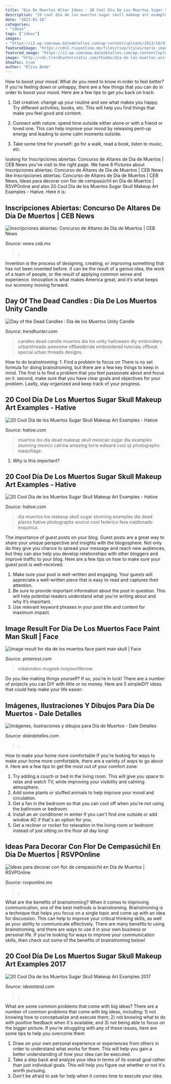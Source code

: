 ```yaml
---
title: "Dia De Muertos Altar Ideas - 20 Cool Día De Los Muertos Sugar Skull Makeup Art Examples"
description: "20 cool día de los muertos sugar skull makeup art examples"
date: "2023-01-18"
categories:
- "ideas"
tags: ["ideas"]
images:
- "https://i2.wp.com/www.daledetalles.com/wp-content/uploads/2013/10/diademuertostradicion1.jpg?resize=600%2C545"
featuredImage: "https://cdn2.rsvponline.mx/files/rsvp/styles/serie_image_logo/public/images/galleries/2019/7_foto_del_perfil_de_jonasgom.jpg"
featured_image: "https://i2.wp.com/www.daledetalles.com/wp-content/uploads/2013/10/diademuertostradicion1.jpg?resize=600%2C545"
image: "http://cdn.trendhunterstatic.com/thumbs/dia-de-los-muertos-unity-candle.jpeg"
ShowToc: true
author: "Elisa Bode"
---
```



How to boost your mood: What do you need to know in order to feel better?
If you're feeling down or unhappy, there are a few things that you can do in order to boost your mood. Here are a few tips to get you back on track: 
1. Get creative: change up your routine and see what makes you happy. Try different activities, books, etc. This will help you find things that make you feel good and content. 

2. Connect with nature: spend time outside either alone or with a friend or loved one. This can help improve your mood by releasing pent-up energy and leading to some calm moments outside. 

3. Take some time for yourself: go for a walk, read a book, listen to music, etc.

	

		
looking for Inscripciones abiertas: Concurso de Altares de Día de Muertos | CEB News you've visit to the right page. We have 8 Pictures about Inscripciones abiertas: Concurso de Altares de Día de Muertos | CEB News like Inscripciones abiertas: Concurso de Altares de Día de Muertos | CEB News, Ideas para decorar con flor de cempasúchil en Día de Muertos | RSVPOnline and also 20 Cool Día de los Muertos Sugar Skull Makeup Art Examples - Hative. Here it is:
		
    
## Inscripciones Abiertas: Concurso De Altares De Día De Muertos | CEB News

<img loading=lazy src="http://news.ceb.mx/wp-content/uploads/2017/10/Poster-Concurso-Altares-683x1024.jpg" onerror="this.onerror=null;this.src='https://tse1.mm.bing.net/th?id=OIP.KZR6di1z-C0j8CE0PqhSjwHaLG&amp;pid=15.1';" alt="Inscripciones abiertas: Concurso de Altares de Día de Muertos | CEB News">

_Source: news.ceb.mx_

>. 

	

Invention is the process of designing, creating, or improving something that has not been invented before. It can be the result of a genius idea, the work of a team of people, or the result of applying common sense and experience. Innovation is what makes America great, and it’s what keeps our economy moving forward.

    
## Day Of The Dead Candles : Dia De Los Muertos Unity Candle

<img loading=lazy src="http://cdn.trendhunterstatic.com/thumbs/dia-de-los-muertos-unity-candle.jpeg" onerror="this.onerror=null;this.src='https://tse1.mm.bing.net/th?id=OIP.FcMaO22TjFhZB23lrdKcvwAAAA&amp;pid=15.1';" alt="Day of the Dead Candles : Dia de los Muertos Unity Candle">

_Source: trendhunter.com_

>candles dead candle muertos dia los unity halloween diy embroidery urbanthreads awesome offbeatbride embroidered tutorials offbeat special urban threads designs. 

	

How to do brainstroming: 1. Find a problem to focus on
There is no set formula for doing brainstroming, but there are a few key things to keep in mind. The first is to find a problem that you feel passionate about and focus on it. second, make sure that you have clear goals and objectives for your problem. Lastly, stay organized and keep track of your progress.

    
## 20 Cool Día De Los Muertos Sugar Skull Makeup Art Examples - Hative

<img loading=lazy src="https://hative.com/wp-content/uploads/2014/05/dia-de-los-muertos/20-steampunk-dia-de-los-muertos.jpg" onerror="this.onerror=null;this.src='https://tse4.mm.bing.net/th?id=OIP.H82jDdIjC1-1VoIGkpt99AHaLH&amp;pid=15.1';" alt="20 Cool Día de los Muertos Sugar Skull Makeup Art Examples - Hative">

_Source: hative.com_

>muertos los dia dead makeup skull mexican sugar día examples stunning mexico catrina amazing torre edward cool sjl photographs maquillage. 

	

1) Why is this important?

    
## 20 Cool Día De Los Muertos Sugar Skull Makeup Art Examples - Hative

<img loading=lazy src="https://hative.com/wp-content/uploads/2014/05/dia-de-los-muertos/15-day-of-the-dead-make-up.jpg" onerror="this.onerror=null;this.src='https://tse3.mm.bing.net/th?id=OIP.2bsEqvvbGK8ZnHXQm6hYqAHaHa&amp;pid=15.1';" alt="20 Cool Día de los Muertos Sugar Skull Makeup Art Examples - Hative">

_Source: hative.com_

>dia muertos los makeup skull sugar stunning examples día dead places hative photographs source cool federico fera maldonado esquinca. 

	

The importance of guest posts on your blog.
Guest posts are a great way to share your unique perspective and insights with the blogosphere. Not only do they give you chance to spread your message and reach new audiences, but they can also help you develop relationships with other bloggers and improve traffic to your blog. Here are a few tips on how to make sure your guest post is well-received: 
1. Make sure your post is well-written and engaging. Your guests will appreciate a well-written piece that is easy to read and captures their attention. 
2. Be sure to provide important information about the post in question. This will help potential readers understand what you’re writing about and why it’s important. 
3. Use relevant keyword phrases in your post title and content for maximum impact.

    
## Image Result For Dia De Los Muertos Face Paint Man Skull | Face

<img loading=lazy src="https://i.pinimg.com/736x/db/95/5d/db955d5043a201edfdc4a2ac7e58a7c3.jpg" onerror="this.onerror=null;this.src='https://tse1.mm.bing.net/th?id=OIP.e9Txi40AqR7fC6cMDtnXsQHaLI&amp;pid=15.1';" alt="Image result for dia de los muertos face paint man skull | Face">

_Source: pinterest.com_

>vidalondon mugeek liveyourlifenow. 

	

Do you like making things yourself? If so, you're in luck! There are a number of projects you can DIY with little or no money. Here are 5 simpleDIY ideas that could help make your life easier: 

    
## Imágenes, Ilustraciones Y Dibujos Para Día De Muertos - Dale Detalles

<img loading=lazy src="https://i2.wp.com/www.daledetalles.com/wp-content/uploads/2013/10/diademuertostradicion1.jpg?resize=600%2C545" onerror="this.onerror=null;this.src='https://tse1.mm.bing.net/th?id=OIP.cwi9b4MzTJSoJSe1xcwU0AHaGu&amp;pid=15.1';" alt="Imágenes, ilustraciones y dibujos para Día de Muertos - Dale Detalles">

_Source: daledetalles.com_

>. 

	

How to make your home more comfortable
If you're looking for ways to make your home more comfortable, there are a variety of ways to go about it. Here are a few tips to get the most out of your comfort zone: 
1. Try adding a couch or bed in the living room. This will give you space to relax and watch TV, while improving your visibility and calming atmosphere. 
2. Add some plants or stuffed animals to help improve your mood and circulation. 
3. Get a fan in the bedroom so that you can cool off when you're not using the bathroom or bedroom. 
4. Install an air conditioner in winter if you can't find one outside or add window AC if that's an option for you. 
5. Get a recliner or rocker for relaxation in the living room or bedroom instead of just sitting on the floor all day long!

    
## Ideas Para Decorar Con Flor De Cempasúchil En Día De Muertos | RSVPOnline

<img loading=lazy src="https://cdn2.rsvponline.mx/files/rsvp/styles/serie_image_logo/public/images/galleries/2019/7_foto_del_perfil_de_jonasgom.jpg" onerror="this.onerror=null;this.src='https://tse3.mm.bing.net/th?id=OIP.Z4Z1jDidAEaPfdVKUnNMgQHaFj&amp;pid=15.1';" alt="Ideas para decorar con flor de cempasúchil en Día de Muertos | RSVPOnline">

_Source: rsvponline.mx_

>. 

	

What are the benefits of brainstroming?
When it comes to improving communication, one of the best methods is brainstroming. Brainstroming is a technique that helps you focus on a single topic and come up with an idea for discussion. This can help to improve your critical thinking skills, as well as your ability to communicate effectively. There are many benefits to using brainstroming, and there are ways to use it in your own business or personal life. If you're looking for ways to improve your communication skills, then check out some of the benefits of brainstroming below!

    
## 20 Cool Día De Los Muertos Sugar Skull Makeup Art Examples 2017

<img loading=lazy src="https://ideastand.com/wp-content/uploads/2014/05/dia-de-los-muertos/7-sugar-skull-makeup.jpg" onerror="this.onerror=null;this.src='https://tse1.mm.bing.net/th?id=OIP.KgmyJpBLJddQZQCHtlpZhgHaKG&amp;pid=15.1';" alt="20 Cool Día de los Muertos Sugar Skull Makeup Art Examples 2017">

_Source: ideastand.com_

>. 

	

What are some common problems that come with big ideas?
There are a number of common problems that come with big ideas, including: 1) not knowing how to conceptualize and execute them; 2) not knowing what to do with positive feedback when it's available; and 3) not being able to focus on the bigger picture. If you're struggling with any of these issues, here are some tips to help you overcome them: 
1) Draw on your own personal experience or experiences from others in order to understand what works for them. This will help you gain a better understanding of how your idea can be executed. 
2) Take a step back and analyze your idea in terms of its overall goal rather than just individual goals. This will help you figure out whether or not it's worth pursuing. 
3) Don't be afraid to ask for help when it comes time to execute your idea.

